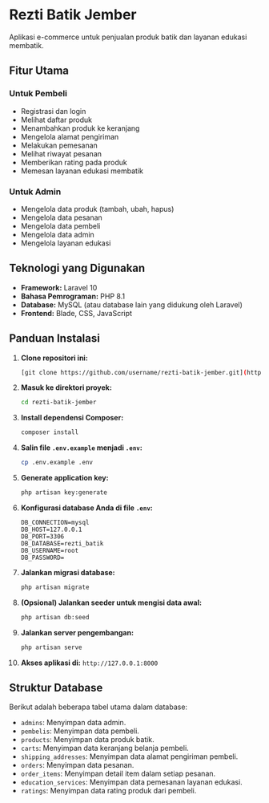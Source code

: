 # Rezti Batik Jember

Aplikasi e-commerce untuk penjualan produk batik dan layanan edukasi membatik.

## Fitur Utama

### Untuk Pembeli
- Registrasi dan login
- Melihat daftar produk
- Menambahkan produk ke keranjang
- Mengelola alamat pengiriman
- Melakukan pemesanan
- Melihat riwayat pesanan
- Memberikan rating pada produk
- Memesan layanan edukasi membatik

### Untuk Admin
- Mengelola data produk (tambah, ubah, hapus)
- Mengelola data pesanan
- Mengelola data pembeli
- Mengelola data admin
- Mengelola layanan edukasi

## Teknologi yang Digunakan

- **Framework:** Laravel 10
- **Bahasa Pemrograman:** PHP 8.1
- **Database:** MySQL (atau database lain yang didukung oleh Laravel)
- **Frontend:** Blade, CSS, JavaScript

## Panduan Instalasi

1.  **Clone repositori ini:**
    ```bash
    [git clone https://github.com/username/rezti-batik-jember.git](https://github.com/ardhikaxx/rezti-batik-jember.git)
    ```

2.  **Masuk ke direktori proyek:**
    ```bash
    cd rezti-batik-jember
    ```

3.  **Install dependensi Composer:**
    ```bash
    composer install
    ```

4.  **Salin file `.env.example` menjadi `.env`:**
    ```bash
    cp .env.example .env
    ```

5.  **Generate application key:**
    ```bash
    php artisan key:generate
    ```

6.  **Konfigurasi database Anda di file `.env`:**
    ```
    DB_CONNECTION=mysql
    DB_HOST=127.0.0.1
    DB_PORT=3306
    DB_DATABASE=rezti_batik
    DB_USERNAME=root
    DB_PASSWORD=
    ```

7.  **Jalankan migrasi database:**
    ```bash
    php artisan migrate
    ```

8.  **(Opsional) Jalankan seeder untuk mengisi data awal:**
    ```bash
    php artisan db:seed
    ```

9.  **Jalankan server pengembangan:**
    ```bash
    php artisan serve
    ```

10. **Akses aplikasi di:** `http://127.0.0.1:8000`

## Struktur Database

Berikut adalah beberapa tabel utama dalam database:

-   `admins`: Menyimpan data admin.
-   `pembelis`: Menyimpan data pembeli.
-   `products`: Menyimpan data produk batik.
-   `carts`: Menyimpan data keranjang belanja pembeli.
-   `shipping_addresses`: Menyimpan data alamat pengiriman pembeli.
-   `orders`: Menyimpan data pesanan.
-   `order_items`: Menyimpan detail item dalam setiap pesanan.
-   `education_services`: Menyimpan data pemesanan layanan edukasi.
-   `ratings`: Menyimpan data rating produk dari pembeli.
